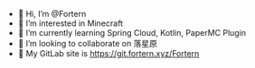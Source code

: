 - 👋 Hi, I’m @Fortern
- 💞️ I’m interested in Minecraft
- 🌱 I’m currently learning Spring Cloud, Kotlin, PaperMC Plugin
- 🌠 I’m looking to collaborate on 落星原
- 🌈 My GitLab site is https://git.fortern.xyz/Fortern

<!---
- 📫 How to reach me ...
--->

<!---
Fortern/Fortern is a ✨ special ✨ repository because its `README.md` (this file) appears on your GitHub profile.
You can click the Preview link to take a look at your changes.
--->
